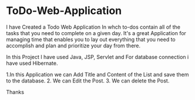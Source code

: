 # ToDo-Web-Application
I have Created a Todo Web Application  In whch to-dos contain all of the tasks that you need to complete on a given day.
It's a great Application for managing time that enables you to lay out everything that you need to accomplish and plan and prioritize your day from there.

In this Project I have used Java, JSP, Servlet and For database connection i have used Hibernate.

1.In this Application we can Add Title and Content of the List and save them to the database.    2. We can Edit the Post.   3. We can delete the Post.

Thanks 
